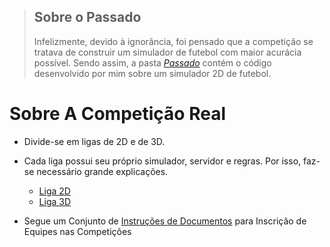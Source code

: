 >##  Sobre o Passado
> Infelizmente, devido à ignorância, foi pensado que a 
> competição se tratava de construir um simulador de 
> futebol com maior acurácia possível. Sendo assim, 
> a pasta [_Passado_](Passado) contém o código desenvolvido 
> por mim sobre um simulador 2D de futebol.

# Sobre A Competição Real

* Divide-se em ligas de 2D e de 3D. 
* Cada liga possui seu próprio simulador, servidor e regras. Por isso, faz-se necessário grande explicações.
     * [Liga 2D](Liga%202D)
     * [Liga 3D](Liga%203D)

* Segue um Conjunto de [Instruções de Documentos](Instrucoes_de_Documentos.md) para Inscrição de Equipes nas Competições
